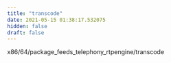 ```yaml
---
title: "transcode"
date: 2021-05-15 01:38:17.532075
hidden: false
draft: false
---
```


x86/64/package_feeds_telephony_rtpengine/transcode

